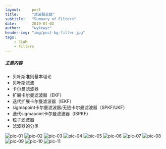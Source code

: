 ```yaml
---
layout:     post
title:      "滤波器总结"
subtitle:   "Summary of Filters"
date:       2019-04-03
author:     "wykxwyc"
header-img: "img/post-bg-filter.jpg"
tags:
    - SLAM
    - Filters
---
```


##### 主要内容
* 贝叶斯准则基本理论
* 贝叶斯滤波
* 卡尔曼滤波器
* 扩展卡尔曼滤波器（EKF）
* 迭代扩展卡尔曼滤波器（IEKF）
* sigmapoint卡尔曼滤波器/无迹卡尔曼滤波器（SPKF/UKF）
* 迭代sigmapoint卡尔曼滤波器（ISPKF）
* 粒子滤波器
* 滤波器的分类

![pic-01](/img/in-post/post-Summary-of-Filters/filter_page_01.png)
![pic-02](/img/in-post/post-Summary-of-Filters/filter_page_02.png)
![pic-03](/img/in-post/post-Summary-of-Filters/filter_page_03.png)
![pic-04](/img/in-post/post-Summary-of-Filters/filter_page_04.png)
![pic-05](/img/in-post/post-Summary-of-Filters/filter_page_05.png)
![pic-06](/img/in-post/post-Summary-of-Filters/filter_page_06.png)
![pic-07](/img/in-post/post-Summary-of-Filters/filter_page_07.png)
![pic-08](/img/in-post/post-Summary-of-Filters/filter_page_08.png)
![pic-09](/img/in-post/post-Summary-of-Filters/filter_page_09.png)
![pic-10](/img/in-post/post-Summary-of-Filters/filter_page_10.png)
![pic-11](/img/in-post/post-Summary-of-Filters/filter_page_11.png)

